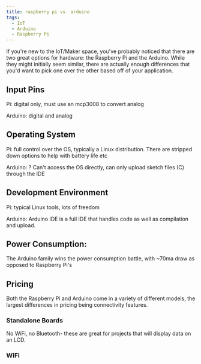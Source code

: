 ```yaml
---
title: raspberry pi vs. arduino
tags:
  - IoT
  - Arduino
  - Raspberry Pi
---
```


If you're new to the IoT/Maker space, you've probably noticed that there are two great options for hardware: the Raspberry Pi and the Arduino. While they might initially seem similar, there are actually enough differences that you'd want to pick one over the other based off of your application.

## Input Pins
Pi: digital only, must use an mcp3008 to convert analog

Arduino: digital and analog

## Operating System
Pi: full control over the OS, typically a Linux distribution. There are stripped down options to help with battery life etc

Arduino: ? Can't access the OS directly, can only upload sketch files (C) through the IDE

## Development Environment
Pi: typical Linux tools, lots of freedom

Arduino: Arduino IDE is a full IDE that handles code as well as compilation and upload.

## Power Consumption:
The Arduino family wins the power consumption battle, with ~70ma draw as opposed to Raspberry Pi's

## Pricing
Both the Raspberry Pi and Arduino come in a variety of different models, the largest differences in pricing being connectivity features.

### Standalone Boards
No WiFi, no Bluetooth- these are great for projects that will display data on an LCD.

###  WiFi
